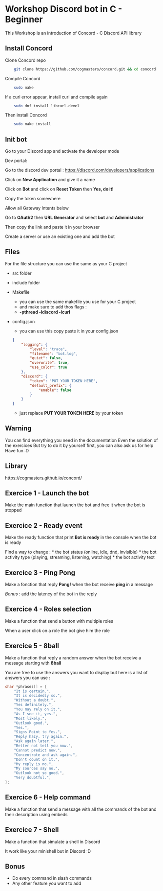 
# Workshop Discord bot in C - Beginner

This Workshop is an introduction of Concord - C Discord API library


## Install Concord

Clone Concord repo

```bash
    git clone https://github.com/cogmasters/concord.git && cd concord
```

Compile Concord

```bash
    sudo make
```

If a curl error appear, install curl and compile again

```bash
    sudo dnf install libcurl-devel
```

Then install Concord

```bash
    sudo make install
```

## Init bot

Go to your Discord app and activate the developer mode

Dev portal:

Go to the discord dev portal : https://discord.com/developers/applications

Click on **New Application** and give it a name

Click on **Bot** and click on **Reset Token** then **Yes, do it!**

Copy the token somewhere

Allow all Gateway Intents below

Go to **OAuth2** then **URL Generator** and select **bot** and **Administrator**

Then copy the link and paste it in your browser

Create a server or use an existing one and add the bot

## Files

For the file structure you can use the same as your C project

* src folder

* include folder

* Makefile
    * you can use the same makefile you use for your C project
    * and make sure to add thos flags :
    * **-pthread -ldiscord -lcurl**

* config.json
    * you can use this copy paste it in your config.json
    ```json
    {
        "logging": {
            "level": "trace",
            "filename": "bot.log",
            "quiet": false,
            "overwrite": true,
            "use_color": true
        },
        "discord": {
            "token": "PUT YOUR TOKEN HERE",
            "default_prefix": {
                "enable": false
            }
        }
    }
    ```
    * just replace **PUT YOUR TOKEN HERE** by your token

## Warning

You can find everything you need in the documentation
Even the solution of the exercices
But try to do it by yourself first, you can also ask us for help
Have fun :D

## Library

https://cogmasters.github.io/concord/

## Exercice 1 - Launch the bot

Make the main function that launch the bot and free it when the bot is stopped

## Exercice 2 - Ready event

Make the ready function that print **Bot is ready** in the console when the bot is ready

Find a way to change :
    * the bot status (online, idle, dnd, invisible)
    * the bot activity type (playing, streaming, listening, watching)
    * the bot activity text

## Exercice 3 - Ping Pong

Make a fonction that reply **Pong!** when the bot receive **ping** in a message

*Bonus* : add the latency of the bot in the reply

## Exercice 4 - Roles selection

Make a function that send a button with multiple roles

When a user click on a role the bot give him the role

## Exercice 5 - 8ball

Make a function that reply a random answer when the bot receive a message starting with **<prefix>8ball**

You are free to use the answers you want to display but here is a list of answers you can use :
    
```c
char *phrases[] = {
    "It is certain.",
    "It is decidedly so.",
    "Without a doubt.",
    "Yes definitely.",
    "You may rely on it.",
    "As I see it, yes.",
    "Most likely.",
    "Outlook good.",
    "Yes.",
    "Signs Point to Yes.",
    "Reply hazy, try again.",
    "Ask again later.",
    "Better not tell you now.",
    "Cannot predict now.",
    "Concentrate and ask again.",
    "Don't count on it.",
    "My reply is no.",
    "My sources say no.",
    "Outlook not so good.",
    "Very doubtful.",
};
```

## Exercice 6 - Help command

Make a function that send a message with all the commands of the bot and their description using embeds

## Exercice 7 - Shell

Make a function that simulate a shell in Discord

It work like your minishell but in Discord :D

## Bonus

* Do every command in slash commands
* Any other feature you want to add

